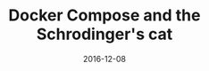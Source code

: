 ---
slug: "/schrodinger"
date: "2016-12-08"
title: "Docker Compose and the Schrodinger's cat"
description: "TODO"
---